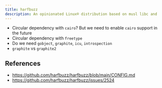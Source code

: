```yaml
---
title: harfbuzz
description: An opinionated Linux® distribution based on musl libc and toybox
---
```


- Circular dependency with `cairo`? But we need to enable `cairo` support in the future
- Circular dependency with `freetype`
- Do we need `gobject`, `graphite`, `icu`, `introspection`
- `graphite` vs `graphite2`

## References
- https://github.com/harfbuzz/harfbuzz/blob/main/CONFIG.md
- https://github.com/harfbuzz/harfbuzz/issues/2524
